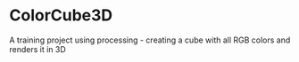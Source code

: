 # ColorCube3D
A training project using processing - creating a cube with all RGB colors and renders it in 3D
